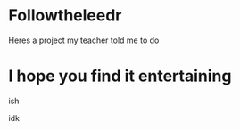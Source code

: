 # Followtheleedr
Heres a project my teacher told me to do

# I hope you find it entertaining

ish







idk
